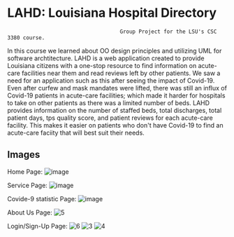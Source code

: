 # LAHD: Louisiana Hospital Directory
                                        Group Project for the LSU's CSC 3380 course. 

In this course we learned about OO design principles and utilizing UML for software archtitecture. LAHD is a web application created to provide Louisiana citizens with a one-stop resource to find information on acute-care facilities near them and read reviews left by other patients. We saw a need for an application such as this after seeing the impact of Covid-19. Even after curfew and mask mandates were lifted, there was still an influx of Covid-19 patients in acute-care facilities; which made it harder for hospitals to take on other patients as there was a limited number of beds. LAHD provides information on the number of staffed beds, total discharges, total patient days, tps quality score, and patient reviews for each acute-care facility. This makes it easier on patients who don't have Covid-19 to find an acute-care faciity that will best suit their needs.

## Images

Home Page:
![image](https://github.com/annabellekanch/LAHD/assets/77216805/cbc7f4e7-4fb4-4b34-8d3f-afb2cab95cb6)


Service Page:
![image](https://github.com/annabellekanch/LAHD/assets/77216805/67368d3a-835c-4f94-a3b0-788ede72a439)


Covide-9 statistic Page:
![image](https://github.com/annabellekanch/LAHD/assets/77216805/0c622b59-3eff-4a35-8dc5-04cf98440b0b)

About Us Page:
![5](https://github.com/annabellekanch/LAHD/assets/77216805/488e64e0-30eb-4a70-9adc-4f6df83f0c7a)

Login/Sign-Up Page:
![6](https://github.com/annabellekanch/LAHD/assets/77216805/ec3eb7e5-5473-4c0e-b87a-099d4dae3b16)
![3](https://github.com/annabellekanch/LAHD/assets/77216805/63d3637c-38e1-4c1b-a647-a1520423d46b)
![4](https://github.com/annabellekanch/LAHD/assets/77216805/71df1592-c5f4-42a0-91ce-c42e9243b2a0)


